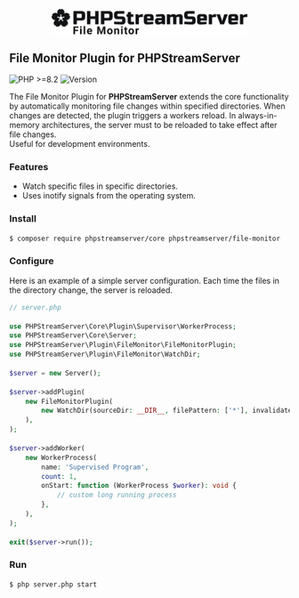 <p align="center">
  <picture>
    <source media="(prefers-color-scheme: dark)" srcset="https://raw.githubusercontent.com/phpstreamserver/.github/refs/heads/main/assets/phpss_file_monitor_light.svg">
    <img alt="PHPStreamServer logo" align="center" width="70%" src="https://raw.githubusercontent.com/phpstreamserver/.github/refs/heads/main/assets/phpss_file_monitor_dark.svg">
  </picture>
</p>

## File Monitor Plugin for PHPStreamServer
![PHP >=8.2](https://img.shields.io/badge/PHP->=8.2-777bb3.svg)
![Version](https://img.shields.io/github/v/tag/phpstreamserver/phpstreamserver?label=Version&filter=v*.*.*&sort=semver&color=374151)

The File Monitor Plugin for **PHPStreamServer** extends the core functionality by automatically monitoring file changes within specified directories.
When changes are detected, the plugin triggers a workers reload. In always-in-memory architectures, the server must to be reloaded to take effect after file changes.  
Useful for development environments.

### Features
 - Watch specific files in specific directories.
 - Uses inotify signals from the operating system.

### Install
```bash
$ composer require phpstreamserver/core phpstreamserver/file-monitor
```

### Configure
Here is an example of a simple server configuration. Each time the files in the directory change, the server is reloaded.

```php
// server.php

use PHPStreamServer\Core\Plugin\Supervisor\WorkerProcess;
use PHPStreamServer\Core\Server;
use PHPStreamServer\Plugin\FileMonitor\FileMonitorPlugin;
use PHPStreamServer\Plugin\FileMonitor\WatchDir;

$server = new Server();

$server->addPlugin(
    new FileMonitorPlugin(
        new WatchDir(sourceDir: __DIR__, filePattern: ['*'], invalidateOpcache: true)
    ),
);

$server->addWorker(
    new WorkerProcess(
        name: 'Supervised Program',
        count: 1,
        onStart: function (WorkerProcess $worker): void {
            // custom long running process
        },
    ),
);

exit($server->run());
```

### Run
```bash
$ php server.php start
```
